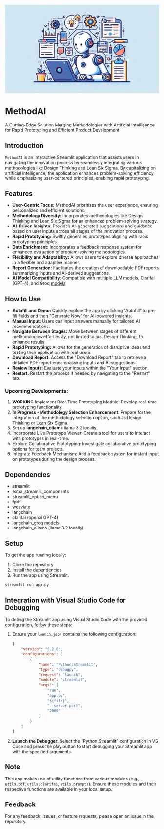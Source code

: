 

![MethodAI](image.jpeg)

# MethodAI

A Cutting-Edge Solution Merging Methodologies with Artificial Intelligence for Rapid Prototyping and Efficient Product Development


## Introduction

`MethodAI` is an interactive Streamlit application that assists users in navigating the innovation process by seamlessly integrating various methodologies like Design Thinking and Lean Six Sigma. By capitalizing on artificial intelligence, the application enhances problem-solving efficiency while emphasizing user-centered principles, enabling rapid prototyping.


## Features

- **User-Centric Focus:** MethodAI prioritizes the user experience, ensuring personalized and efficient solutions.
- **Methodology Diversity:** Incorporates methodologies like Design Thinking and Lean Six Sigma for an enhanced problem-solving strategy.
- **AI-Driven Insights:** Provides AI-generated suggestions and guidance based on user inputs across all stages of the innovation process.
- **Rapid Prototyping:** Swiftly generates prototypes aligning with rapid prototyping principles.
- **Data Enrichment:** Incorporates a feedback response system for enhanced evaluation of problem-solving methodologies.
- **Flexibility and Adaptability:** Allows users to explore diverse approaches in a flexible and adaptive manner.
- **Report Generation:** Facilitates the creation of downloadable PDF reports summarizing inputs and AI-derived suggestions.
- **AI Model Compatibility:** Compatible with multiple LLM models, Clarifai (GPT-4), and Groq [models](https://console.groq.com/docs/models)

## How to Use

- **Autofill and Demo:** Quickly explore the app by clicking "Autofill" to pre-fill fields and then "Generate Now" for AI-powered insights.
- **Manual Input:** Users can input answers manually for tailored AI recommendations.
- **Navigate Between Stages:** Move between stages of different methodologies effortlessly, not limited to just Design Thinking, to enhance results.
- **Rapid Prototyping:** Allows for the generation of disruptive ideas and testing their application with real users.
- **Download Report:** Access the "Download Report" tab to retrieve a detailed PDF report encompassing inputs and AI suggestions.
- **Review Inputs:** Evaluate your inputs within the "Your Input" section.
- **Restart:** Restart the process if needed by navigating to the "Restart" tab.

### Upcoming Developments:
1. **WORKING** Implement Real-Time Prototyping Module: Develop real-time prototyping functionality.
2. **In Progress - Methodology Selection Enhancement**: Prepare for the integration of the methodology selection option, such as Design Thinking or Lean Six Sigma.
3. Set up **langchain_ollama** llama 3.2 locally.
4. Incorporate Live Prototype Viewer: Create a tool for users to interact with prototypes in real-time.
5. Explore Collaborative Prototyping: Investigate collaborative prototyping options for team projects.
6. Integrate Feedback Mechanism: Add a feedback system for instant input on prototypes during the design process.

## Dependencies

- streamlit
- extra_streamlit_components
- streamlit_option_menu
- fpdf
- weaviate
- langchain
- clarifai (openai GPT-4)
- langchain_groq [models](https://console.groq.com/docs/models)
- langchain_ollama (llama 3.2 locally)

## Setup

To get the app running locally:

1. Clone the repository.
2. Install the dependencies.
3. Run the app using Streamlit.

`streamlit run app.py`

## Integration with Visual Studio Code for Debugging
To debug the Streamlit app using Visual Studio Code with the provided configuration, follow these steps:
1. Ensure your `launch.json` contains the following configuration:
   
   ```json
   {
       "version": "0.2.0",
       "configurations": [
           {
               "name": "Python:Streamlit",
               "type": "debugpy",
               "request": "launch",
               "module": "streamlit",
               "args": [
                   "run",
                   "app.py",
                   "${file}",
                   "--server.port",
                   "2000"
               ]
           }
       ]
   }
   ```

2. **Launch the Debugger**: Select the "Python:Streamlit" configuration in VS Code and press the play button to start debugging your Streamlit app with the specified arguments.


## Note

This app makes use of utility functions from various modules (e.g., `utils.pdf`, `utils.clarifai`, `utils.prompts`). Ensure these modules and their respective functions are available in your local setup.

## Feedback

For any feedback, issues, or feature requests, please open an issue in the repository.
